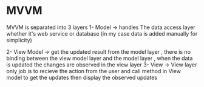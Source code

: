 # MVVM
MVVM is separated into 3 layers 
1- Model -> handles The data access layer whether it's web service or database (in my case data is added manually for simplicity)

2- View Model -> get the updated result from the model layer , there is no binding between the view model layer and the model layer , 
when the data is updated the changes are observed in the view layer 
3- View -> View layer only job is to recieve the action from the user and call method in View model to get the updates then display the observed updates
